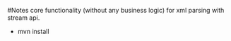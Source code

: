 #Notes
core functionality (without any business logic) for xml parsing with stream api.

- mvn install